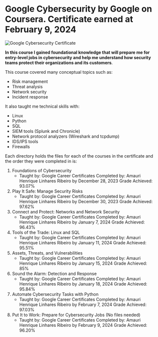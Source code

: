 # Google Cybersecurity by Google on Coursera. Certificate earned at February 9, 2024

![Google Cybersecurity Certificate]([https://github.com/Ribeirosk8/Google-Cybersecurity/main/General/Google%20Cybersecurity%20certificate.pdf](https://github.com/Ribeirosk8/Google-Cybersecurity/blob/main/General/Google%20Cybersecurity%20certificate.pdf))

**In this course I gained foundational knowledge that will prepare me for entry-level jobs in cybersecurity and help me understand how security teams protect their organizations and its customers**. 

This course covered many conceptual topics such as:
  * Risk management
  * Threat analysis
  * Network security
  * Incident response

It also taught me technical skills with:
  * Linux
  * Python
  * SQL
  * SIEM tools (Splunk and Chronicle)
  * Network protocol analyzers (Wireshark and tcpdump)
  * IDS/IPS tools
  * Firewalls

Each directory holds the files for each of the courses in the certificate and the order they were completed in is: 
  1. Foundations of Cybersecurity
      * Taught by: Google Career Certificates
Completed by: Amauri Henrique Linhares Ribeiro by December 28, 2023
Grade Achieved: 93.07%
  2. Play It Safe: Manage Security Risks
      * Taught by: Google Career Certificates
Completed by: Amauri Henrique Linhares Ribeiro by December 30, 2023
Grade Achieved: 97.62%
  3. Connect and Protect: Networks and Network Security
      * Taught by: Google Career Certificates
Completed by: Amauri Henrique Linhares Ribeiro by January 7, 2024
Grade Achieved: 96.43%
  4. Tools of the Trade: Linux and SQL
      * Taught by: Google Career Certificates
Completed by: Amauri Henrique Linhares Ribeiro by January 11, 2024
Grade Achieved: 95.51%
  5. Assets, Threats, and Vulnerabilities
      * Taught by: Google Career Certificates
Completed by: Amauri Henrique Linhares Ribeiro by January 15, 2024
Grade Achieved: 85%
  6. Sound the Alarm: Detection and Response
      * Taught by: Google Career Certificates
Completed by: Amauri Henrique Linhares Ribeiro by January 18, 2024
Grade Achieved: 95.84%
  7. Automate Cybersecurity Tasks with Python
      * Taught by: Google Career Certificates
Completed by: Amauri Henrique Linhares Ribeiro by February 7, 2024
Grade Achieved: 97.03%
  8. Put It to Work: Prepare for Cybersecurity Jobs (No files needed)
      * Taught by: Google Career Certificates
Completed by: Amauri Henrique Linhares Ribeiro by February 9, 2024
Grade Achieved: 96.20%
